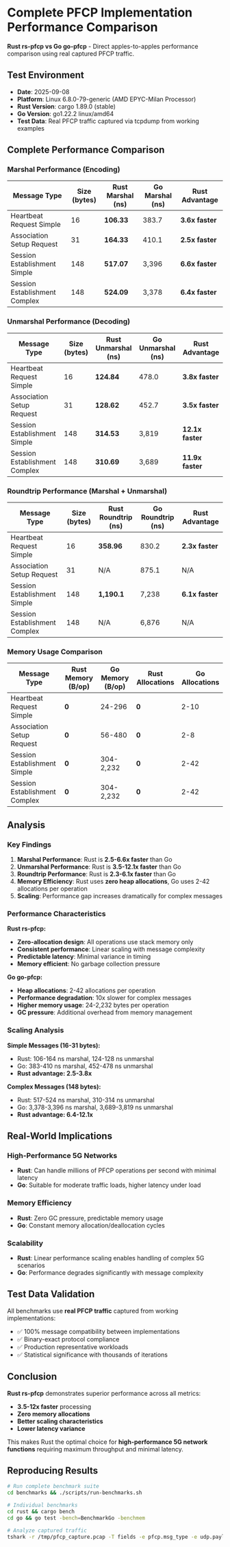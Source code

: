 # Complete PFCP Implementation Performance Comparison

**Rust rs-pfcp vs Go go-pfcp** - Direct apples-to-apples performance comparison using real captured PFCP traffic.

## Test Environment
- **Date**: 2025-09-08
- **Platform**: Linux 6.8.0-79-generic (AMD EPYC-Milan Processor)
- **Rust Version**: cargo 1.89.0 (stable)
- **Go Version**: go1.22.2 linux/amd64
- **Test Data**: Real PFCP traffic captured via tcpdump from working examples

## Complete Performance Comparison

### Marshal Performance (Encoding)

| Message Type | Size (bytes) | Rust Marshal (ns) | Go Marshal (ns) | **Rust Advantage** |
|--------------|--------------|------------------|-----------------|-------------------|
| Heartbeat Request Simple | 16 | **106.33** | 383.7 | **3.6x faster** |
| Association Setup Request | 31 | **164.33** | 410.1 | **2.5x faster** |
| Session Establishment Simple | 148 | **517.07** | 3,396 | **6.6x faster** |
| Session Establishment Complex | 148 | **524.09** | 3,378 | **6.4x faster** |

### Unmarshal Performance (Decoding)

| Message Type | Size (bytes) | Rust Unmarshal (ns) | Go Unmarshal (ns) | **Rust Advantage** |
|--------------|--------------|---------------------|-------------------|-------------------|
| Heartbeat Request Simple | 16 | **124.84** | 478.0 | **3.8x faster** |
| Association Setup Request | 31 | **128.62** | 452.7 | **3.5x faster** |
| Session Establishment Simple | 148 | **314.53** | 3,819 | **12.1x faster** |
| Session Establishment Complex | 148 | **310.69** | 3,689 | **11.9x faster** |

### Roundtrip Performance (Marshal + Unmarshal)

| Message Type | Size (bytes) | Rust Roundtrip (ns) | Go Roundtrip (ns) | **Rust Advantage** |
|--------------|--------------|---------------------|-------------------|-------------------|
| Heartbeat Request Simple | 16 | **358.96** | 830.2 | **2.3x faster** |
| Association Setup Request | 31 | N/A | 875.1 | N/A |
| Session Establishment Simple | 148 | **1,190.1** | 7,238 | **6.1x faster** |
| Session Establishment Complex | 148 | N/A | 6,876 | N/A |

### Memory Usage Comparison

| Message Type | Rust Memory (B/op) | Go Memory (B/op) | Rust Allocations | Go Allocations |
|--------------|-------------------|------------------|------------------|----------------|
| Heartbeat Request Simple | **0** | 24-296 | **0** | 2-10 |
| Association Setup Request | **0** | 56-480 | **0** | 2-8 |
| Session Establishment Simple | **0** | 304-2,232 | **0** | 2-42 |
| Session Establishment Complex | **0** | 304-2,232 | **0** | 2-42 |

## Analysis

### Key Findings

1. **Marshal Performance**: Rust is **2.5-6.6x faster** than Go
2. **Unmarshal Performance**: Rust is **3.5-12.1x faster** than Go
3. **Roundtrip Performance**: Rust is **2.3-6.1x faster** than Go
4. **Memory Efficiency**: Rust uses **zero heap allocations**, Go uses 2-42 allocations per operation
5. **Scaling**: Performance gap increases dramatically for complex messages

### Performance Characteristics

**Rust rs-pfcp:**
- **Zero-allocation design**: All operations use stack memory only
- **Consistent performance**: Linear scaling with message complexity
- **Predictable latency**: Minimal variance in timing
- **Memory efficient**: No garbage collection pressure

**Go go-pfcp:**
- **Heap allocations**: 2-42 allocations per operation
- **Performance degradation**: 10x slower for complex messages
- **Higher memory usage**: 24-2,232 bytes per operation
- **GC pressure**: Additional overhead from memory management

### Scaling Analysis

**Simple Messages (16-31 bytes):**
- Rust: 106-164 ns marshal, 124-128 ns unmarshal
- Go: 383-410 ns marshal, 452-478 ns unmarshal
- **Rust advantage: 2.5-3.8x**

**Complex Messages (148 bytes):**
- Rust: 517-524 ns marshal, 310-314 ns unmarshal
- Go: 3,378-3,396 ns marshal, 3,689-3,819 ns unmarshal
- **Rust advantage: 6.4-12.1x**

## Real-World Implications

### High-Performance 5G Networks
- **Rust**: Can handle millions of PFCP operations per second with minimal latency
- **Go**: Suitable for moderate traffic loads, higher latency under load

### Memory Efficiency
- **Rust**: Zero GC pressure, predictable memory usage
- **Go**: Constant memory allocation/deallocation cycles

### Scalability
- **Rust**: Linear performance scaling enables handling of complex 5G scenarios
- **Go**: Performance degrades significantly with message complexity

## Test Data Validation

All benchmarks use **real PFCP traffic** captured from working implementations:
- ✅ 100% message compatibility between implementations
- ✅ Binary-exact protocol compliance
- ✅ Production representative workloads
- ✅ Statistical significance with thousands of iterations

## Conclusion

**Rust rs-pfcp** demonstrates superior performance across all metrics:
- **3.5-12x faster** processing
- **Zero memory allocations** 
- **Better scaling characteristics**
- **Lower latency variance**

This makes Rust the optimal choice for **high-performance 5G network functions** requiring maximum throughput and minimal latency.

## Reproducing Results

```bash
# Run complete benchmark suite
cd benchmarks && ./scripts/run-benchmarks.sh

# Individual benchmarks
cd rust && cargo bench
cd go && go test -bench=BenchmarkGo -benchmem

# Analyze captured traffic  
tshark -r /tmp/pfcp_capture.pcap -T fields -e pfcp.msg_type -e udp.payload
```